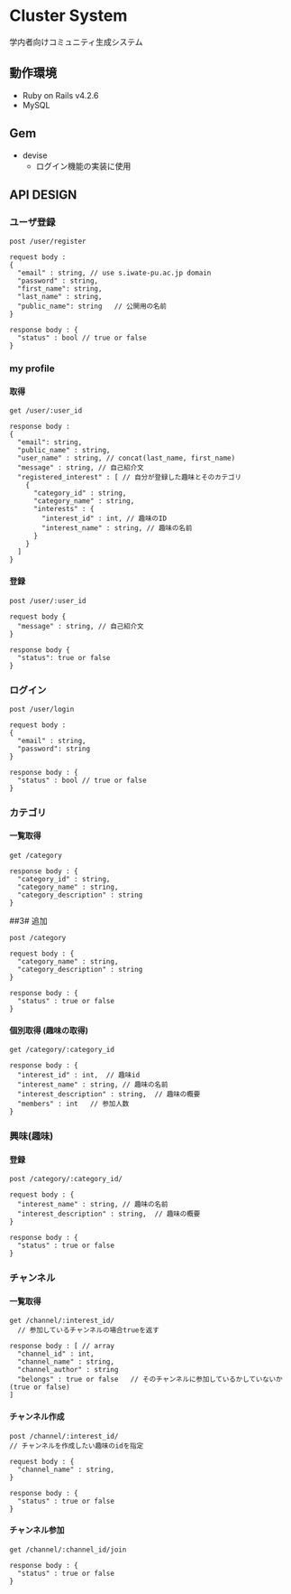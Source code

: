 # Cluster System
学内者向けコミュニティ生成システム

## 動作環境

* Ruby on Rails v4.2.6
* MySQL

## Gem

* devise
  * ログイン機能の実装に使用

## API DESIGN

### ユーザ登録

    post /user/register

    request body :
    {
      "email" : string, // use s.iwate-pu.ac.jp domain
      "password" : string,
      "first_name": string,
      "last_name" : string,
      "public_name": string   // 公開用の名前
    }

    response body : {
      "status" : bool // true or false
    }

### my profile
#### 取得

    get /user/:user_id

    response body :
    {
      "email": string,
      "public_name" : string,
      "user_name" : string, // concat(last_name, first_name)
      "message" : string, // 自己紹介文
      "registered_interest" : [ // 自分が登録した趣味とそのカテゴリ
        {
          "category_id" : string,
          "category_name" : string,
          "interests" : {
            "interest_id" : int, // 趣味のID
            "interest_name" : string, // 趣味の名前
          }
        }
      ]
    }

#### 登録

    post /user/:user_id

    request body {
      "message" : string, // 自己紹介文
    }

    response body {
      "status": true or false
    }

### ログイン

    post /user/login

    request body :
    {
      "email" : string,
      "password": string
    }

    response body : {
      "status" : bool // true or false
    }

### カテゴリ
#### 一覧取得

    get /category

    response body : {
      "category_id" : string,
      "category_name" : string,
      "category_description" : string
    }

##3# 追加

    post /category

    request body : {
      "category_name" : string,
      "category_description" : string
    }

    response body : {
      "status" : true or false
    }

#### 個別取得 (趣味の取得)

    get /category/:category_id

    response body : {
      "interest_id" : int,  // 趣味id
      "interest_name" : string, // 趣味の名前
      "interest_description" : string,  // 趣味の概要
      "members" : int   // 参加人数
    }

### 興味(趣味)
#### 登録

    post /category/:category_id/

    request body : {
      "interest_name" : string, // 趣味の名前
      "interest_description" : string,  // 趣味の概要
    }

    response body : {
      "status" : true or false
    }

### チャンネル
#### 一覧取得

    get /channel/:interest_id/
      // 参加しているチャンネルの場合trueを返す

    response body : [ // array
      "channel_id" : int,
      "channel_name" : string,
      "channel_author" : string
      "belongs" : true or false   // そのチャンネルに参加しているかしていないか(true or false)
    ]

#### チャンネル作成

    post /channel/:interest_id/
    // チャンネルを作成したい趣味のidを指定

    request body : {
      "channel_name" : string,
    }

    response body : {
      "status" : true or false
    }

#### チャンネル参加

    get /channel/:channel_id/join

    response body : {
      "status" : true or false
    }

